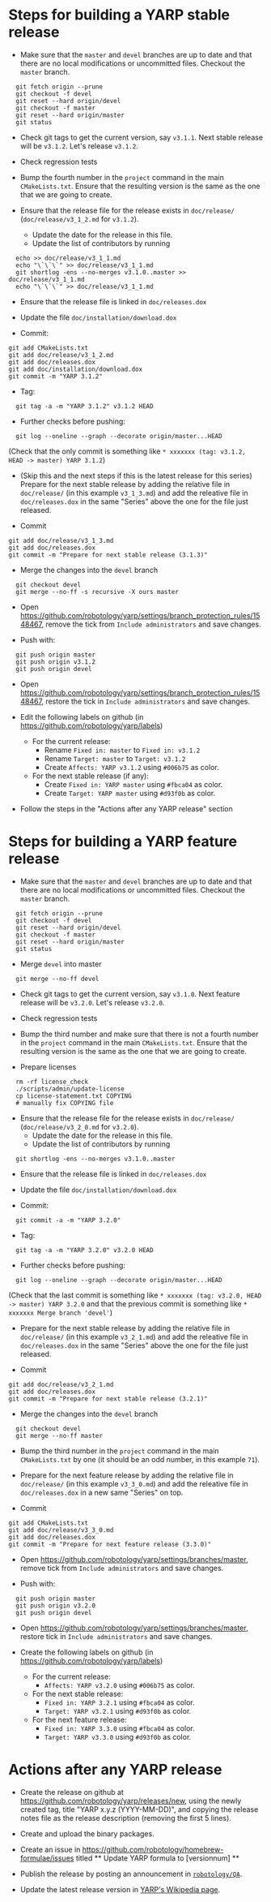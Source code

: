 Steps for building a YARP stable release
========================================

* Make sure that the `master` and `devel` branches are up to date and that
  there are no local modifications or uncommitted files.
  Checkout the `master` branch.

```
  git fetch origin --prune
  git checkout -f devel
  git reset --hard origin/devel
  git checkout -f master
  git reset --hard origin/master
  git status
```

* Check git tags to get the current version, say `v3.1.1`.
  Next stable release will be `v3.1.2`.
  Let's release `v3.1.2`.

* Check regression tests


* Bump the fourth number in the `project` command in the main `CMakeLists.txt`.
  Ensure that the resulting version is the same as the one that we are going to
  create.

* Ensure that the release file for the release exists in `doc/release/`
  (`doc/release/v3_1_2.md` for `v3.1.2`).
  * Update the date for the release in this file.
  * Update the list of contributors by running

```
  echo >> doc/release/v3_1_1.md
  echo "\`\`\`" >> doc/release/v3_1_1.md
  git shortlog -ens --no-merges v3.1.0..master >> doc/release/v3_1_1.md
  echo "\`\`\`" >> doc/release/v3_1_1.md
```

* Ensure that the release file is linked in `doc/releases.dox`

* Update the file `doc/installation/download.dox`

* Commit:

```
git add CMakeLists.txt
git add doc/release/v3_1_2.md
git add doc/releases.dox
git add doc/installation/download.dox
git commit -m "YARP 3.1.2"
```

* Tag:

```
  git tag -a -m "YARP 3.1.2" v3.1.2 HEAD
```

* Further checks before pushing:

```
  git log --oneline --graph --decorate origin/master...HEAD
```

  (Check that the only commit is something like
  `* xxxxxxx (tag: v3.1.2, HEAD -> master) YARP 3.1.2`)


* (Skip this and the next steps if this is the latest release for this series)
  Prepare for the next stable release by adding the relative file in
  `doc/release/` (in this example `v3_1_3.md`) and add the releative file in
  `doc/releases.dox` in the same "Series" above the one for the file just
  released.

* Commit

```
git add doc/release/v3_1_3.md
git add doc/releases.dox
git commit -m "Prepare for next stable release (3.1.3)"
```

* Merge the changes into the `devel` branch

```
  git checkout devel
  git merge --no-ff -s recursive -X ours master
```

* Open https://github.com/robotology/yarp/settings/branch_protection_rules/1548467,
  remove the tick from `Include administrators` and save changes.

* Push with:

```
  git push origin master
  git push origin v3.1.2
  git push origin devel
```

* Open https://github.com/robotology/yarp/settings/branch_protection_rules/1548467,
  restore the tick in `Include administrators` and save changes.

* Edit the following labels on github
  (in https://github.com/robotology/yarp/labels)
  * For the current release:
    * Rename `Fixed in: master` to `Fixed in: v3.1.2`
    * Rename `Target: master` to `Target: v3.1.2`
    * Create `Affects: YARP v3.1.2` using `#006b75` as color.
  * For the next stable release (if any):
    * Create `Fixed in: YARP master` using `#fbca04` as color.
    * Create `Target: YARP master` using `#d93f0b` as color.

* Follow the steps in the "Actions after any YARP release" section


Steps for building a YARP feature release
=========================================

* Make sure that the `master` and `devel` branches are up to date and that
  there are no local modifications or uncommitted files.
  Checkout the `master` branch.

```
  git fetch origin --prune
  git checkout -f devel
  git reset --hard origin/devel
  git checkout -f master
  git reset --hard origin/master
  git status
```

* Merge `devel` into master

```
  git merge --no-ff devel
```

* Check git tags to get the current version, say `v3.1.0`.
  Next feature release will be `v3.2.0`.
  Let's release `v3.2.0`.

* Check regression tests

* Bump the third number and make sure that there is not a fourth number in the
  `project` command in the main `CMakeLists.txt`.
  Ensure that the resulting version is the same as the one that we are going to
  create.

* Prepare licenses

```
  rm -rf license_check
  ./scripts/admin/update-license
  cp license-statement.txt COPYING
  # manually fix COPYING file
```

* Ensure that the release file for the release exists in `doc/release/`
  (`doc/release/v3_2_0.md` for `v3.2.0`).
  * Update the date for the release in this file.
  * Update the list of contributors by running

```
  git shortlog -ens --no-merges v3.1.0..master
```

* Ensure that the release file is linked in `doc/releases.dox`

* Update the file `doc/installation/download.dox`

* Commit:

```
  git commit -a -m "YARP 3.2.0"
```

* Tag:

```
  git tag -a -m "YARP 3.2.0" v3.2.0 HEAD
```

* Further checks before pushing:

```
  git log --oneline --graph --decorate origin/master...HEAD
```

  (Check that the last commit is something like
  `* xxxxxxx (tag: v3.2.0, HEAD -> master) YARP 3.2.0` and that the previous
  commit is something like `*   xxxxxxx Merge branch 'devel'`)

* Prepare for the next stable release by adding the relative file in
  `doc/release/` (in this example `v3_2_1.md`) and add the releative file in
  `doc/releases.dox` in the same "Series" above the one for the file just
  released.

* Commit

```
git add doc/release/v3_2_1.md
git add doc/releases.dox
git commit -m "Prepare for next stable release (3.2.1)"
```

* Merge the changes into the `devel` branch

```
  git checkout devel
  git merge --no-ff master
```

* Bump the third number in the `project` command in the main `CMakeLists.txt` by
  one (it should be an odd number, in this example `71`).

* Prepare for the next feature release by adding the relative file in
 `doc/release/` (in this example `v3_3_0.md`)
  and add the releative file in `doc/releases.dox` in a new same "Series" on top.

* Commit

```
git add CMakeLists.txt
git add doc/release/v3_3_0.md
git add doc/releases.dox
git commit -m "Prepare for next feature release (3.3.0)"
```

* Open https://github.com/robotology/yarp/settings/branches/master, remove tick
  from `Include administrators` and save changes.

* Push with:

```
  git push origin master
  git push origin v3.2.0
  git push origin devel
```

* Open https://github.com/robotology/yarp/settings/branches/master, restore tick
  in `Include administrators` and save changes.

* Create the following labels on github
  (in https://github.com/robotology/yarp/labels)
  * For the current release:
    * `Affects: YARP v3.2.0` using `#006b75` as color.
  * For the next stable release:
    * `Fixed in: YARP 3.2.1` using `#fbca04` as color.
    * `Target: YARP v3.2.1` using `#d93f0b` as color.
  * For the next feature release:
    * `Fixed in: YARP 3.3.0` using `#fbca04` as color.
    * `Target: YARP v3.3.0` using `#d93f0b` as color.



Actions after any YARP release
==============================

* Create the release on github at
  https://github.com/robotology/yarp/releases/new, using the newly created tag,
  title "YARP x.y.z (YYYY-MM-DD)", and copying the release notes file as the
  release description (removing the first 5 lines).

* Create and upload the binary packages.

* Create an issue in https://github.com/robotology/homebrew-formulae/issues
  titled ** Update YARP formula to [versionnum] **

* Publish the release by posting an announcement in
  [`robotology/QA`](https://github.com/robotology/QA/issues/new).

* Update the latest release version in
  [YARP's Wikipedia page](https://en.wikipedia.org/wiki/YARP).

